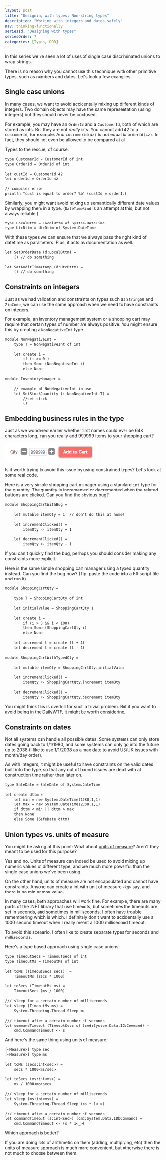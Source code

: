 ```yaml
---
layout: post
title: "Designing with types: Non-string types"
description: "Working with integers and dates safely"
nav: thinking-functionally
seriesId: "Designing with types"
seriesOrder: 7
categories: [Types, DDD]
---
```


In this series we've seen a lot of uses of single case discriminated unions to wrap strings.

There is no reason why you cannot use this technique with other primitive types, such as numbers and dates.  Let's look a few examples.

## Single case unions

In many cases, we want to avoid accidentally mixing up different kinds of integers. Two domain objects may have the same representation (using integers) but they should never be confused.

For example, you may have an `OrderId` and a `CustomerId`, both of which are stored as ints. But they are not *really* ints. You cannot add 42 to a `CustomerId`, for example. 
And `CustomerId(42)` is not equal to `OrderId(42)`. In fact, they should not even be allowed to be compared at all.

Types to the rescue, of course.

```
type CustomerId = CustomerId of int
type OrderId = OrderId of int

let custId = CustomerId 42
let orderId = OrderId 42

// compiler error
printfn "cust is equal to order? %b" (custId = orderId) 
```

Similarly, you might want avoid mixing up semantically different date values by wrapping them in a type. (`DateTimeKind` is an attempt at this, but not always reliable.)

```
type LocalDttm = LocalDttm of System.DateTime
type UtcDttm = UtcDttm of System.DateTime
```

With these types we can ensure that we always pass the right kind of datetime as parameters. Plus, it acts as documentation as well.

```
let SetOrderDate (d:LocalDttm) = 
    () // do something

let SetAuditTimestamp (d:UtcDttm) = 
    () // do something
```

## Constraints on integers

Just as we had validation and constraints on types such as `String50` and `ZipCode`, we can use the same approach when we need to have constraints on integers.

For example, an inventory management system or a shopping cart may require that certain types of number are always positive.  You might ensure this by creating a `NonNegativeInt` type.

```
module NonNegativeInt = 
    type T = NonNegativeInt of int

    let create i = 
        if (i >= 0 )
        then Some (NonNegativeInt i)
        else None

module InventoryManager = 

    // example of NonNegativeInt in use
    let SetStockQuantity (i:NonNegativeInt.T) = 
        //set stock
        ()
```

## Embedding business rules in the type

Just as we wondered earlier whether first names could ever be 64K characters long, can you really add 999999 items to your shopping cart?  

![State transition diagram: Package Delivery](../assets/img/AddToCart.png)

Is it worth trying to avoid this issue by using constrained types? Let's look at some real code.  

Here is a very simple shopping cart manager using a standard `int` type for the quantity. The quantity is incremented or decremented when the related buttons are clicked. Can you find the obvious bug?

```
module ShoppingCartWithBug = 

    let mutable itemQty = 1  // don't do this at home!

    let incrementClicked() = 
        itemQty <- itemQty + 1

    let decrementClicked() = 
        itemQty <- itemQty - 1
```

If you can't quickly find the bug, perhaps you should consider making any constraints more explicit. 

Here is the same simple shopping cart manager using a typed quantity instead. Can you find the bug now?  (Tip: paste the code into a F# script file and run it) 

```
module ShoppingCartQty = 

    type T = ShoppingCartQty of int

    let initialValue = ShoppingCartQty 1

    let create i = 
        if (i > 0 && i < 100)
        then Some (ShoppingCartQty i)
        else None

    let increment t = create (t + 1)
    let decrement t = create (t - 1)

module ShoppingCartWithTypedQty = 

    let mutable itemQty = ShoppingCartQty.initialValue

    let incrementClicked() = 
        itemQty <- ShoppingCartQty.increment itemQty

    let decrementClicked() = 
        itemQty <- ShoppingCartQty.decrement itemQty
```

You might think this is overkill for such a trivial problem. But if you want to avoid being in the DailyWTF, it might be worth considering.

## Constraints on dates

Not all systems can handle all possible dates. Some systems can only store dates going back to 1/1/1980, and some systems can only go into the future up to 2038 (I like to use 1/1/2038 as a max date to avoid US/UK issues with month/day order).

As with integers, it might be useful to have constraints on the valid dates built into the type, so that any out of bound issues are dealt with at construction time rather than later on.

```
type SafeDate = SafeDate of System.DateTime

let create dttm = 
    let min = new System.DateTime(1980,1,1)
    let max = new System.DateTime(2038,1,1)
    if dttm < min || dttm > max
    then None
    else Some (SafeDate dttm)
```


## Union types vs. units of measure

You might be asking at this point: What about [units of measure](../posts/units-of-measure/index.md)? Aren't they meant to be used for this purpose?

Yes and no.  Units of measure can indeed be used to avoid mixing up numeric values of different type, and are much more powerful than the single case unions we've been using.

On the other hand, units of measure are not encapsulated and cannot have constraints. Anyone can create a int with unit of measure `<kg>` say, and there is no min or max value.

In many cases, both approaches will work fine.  For example, there are many parts of the .NET library that use timeouts, but sometimes the timeouts are set in seconds, and sometimes in milliseconds.
I often have trouble remembering which is which. I definitely don't want to accidentally use a 1000 second timeout when I really meant a 1000 millisecond timeout.

To avoid this scenario, I often like to create separate types for seconds and milliseconds.

Here's a type based approach using single case unions:

```
type TimeoutSecs = TimeoutSecs of int
type TimeoutMs = TimeoutMs of int

let toMs (TimeoutSecs secs)  = 
    TimeoutMs (secs * 1000)

let toSecs (TimeoutMs ms) = 
    TimeoutSecs (ms / 1000)

/// sleep for a certain number of milliseconds
let sleep (TimeoutMs ms) = 
    System.Threading.Thread.Sleep ms

/// timeout after a certain number of seconds    
let commandTimeout (TimeoutSecs s) (cmd:System.Data.IDbCommand) = 
    cmd.CommandTimeout <- s
```

And here's the same thing using units of measure:

```
[<Measure>] type sec 
[<Measure>] type ms

let toMs (secs:int<sec>) = 
    secs * 1000<ms/sec>

let toSecs (ms:int<ms>) = 
    ms / 1000<ms/sec>

/// sleep for a certain number of milliseconds
let sleep (ms:int<ms>) = 
    System.Threading.Thread.Sleep (ms * 1<_>)

/// timeout after a certain number of seconds    
let commandTimeout (s:int<sec>) (cmd:System.Data.IDbCommand) = 
    cmd.CommandTimeout <- (s * 1<_>)
```

Which approach is better?

If you are doing lots of arithmetic on them (adding, multiplying, etc) then the units of measure approach is much more convenient, but otherwise there is not much to choose between them.  


